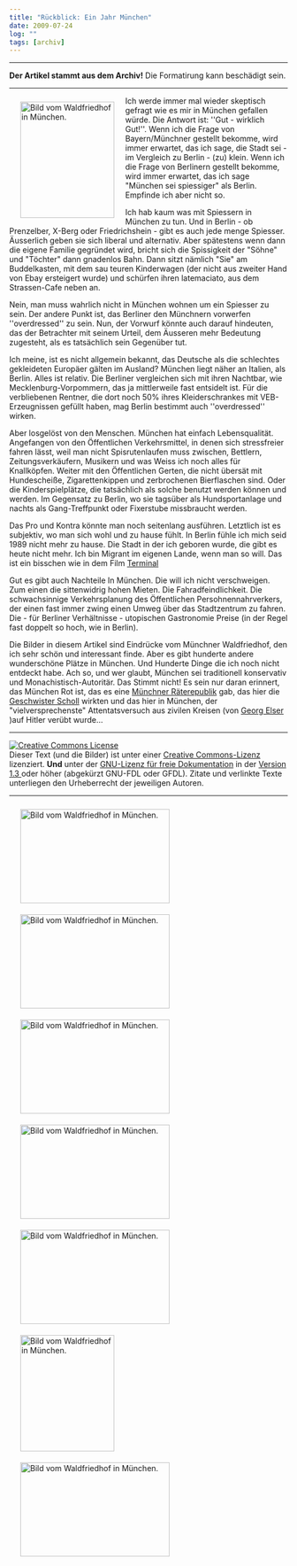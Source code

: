 ```yaml
---
title: "Rückblick: Ein Jahr München"
date: 2009-07-24
log: ""
tags: [archiv]
---
```

<hr><b>Der Artikel stammt aus dem Archiv!</b> Die Formatirung kann beschädigt sein.<hr>
<a href="http://www.the-independent-friend.de/?q=system/files/wadldfriedhof_muenchen_04.jpg">
<img src="http://www.the-independent-friend.de/?q=system/files/wadldfriedhof_muenchen_04.jpg" alt="Bild vom Waldfriedhof in München." width="170" height="210"  align="left"  vspace="10" hspace="20" /></a>

Ich werde immer mal wieder skeptisch gefragt wie es mir in München gefallen würde. Die Antwort ist: ''Gut - wirklich Gut!''. Wenn ich die Frage von Bayern/Münchner gestellt bekomme, wird immer erwartet, das ich sage, die Stadt sei - im Vergleich zu Berlin - (zu) klein. Wenn ich die Frage von Berlinern gestellt bekomme, wird immer erwartet, das ich sage "München sei spiessiger" als Berlin. Empfinde ich aber nicht so.
<!--break-->
Ich hab kaum was mit Spiessern in München zu tun. Und in Berlin - ob Prenzelber, X-Berg oder Friedrichshein - gibt es auch jede menge Spiesser. Äusserlich geben sie sich liberal und alternativ. Aber spätestens wenn dann die eigene Familie gegründet wird, bricht sich die Spissigkeit der "Söhne" und "Töchter" dann gnadenlos Bahn. Dann sitzt nämlich "Sie" am Buddelkasten, mit dem sau teuren Kinderwagen (der nicht aus zweiter Hand von Ebay ersteigert wurde) und schürfen ihren latemaciato, aus dem Strassen-Cafe neben an. 

Nein, man muss wahrlich nicht in München wohnen um ein Spiesser zu sein. Der andere Punkt ist, das Berliner den Münchnern vorwerfen ''overdressed'' zu sein. Nun, der Vorwurf könnte auch darauf hindeuten, das der Betrachter mit seinem Urteil, dem Äusseren mehr Bedeutung zugesteht, als es tatsächlich sein Gegenüber tut. 


Ich meine, ist es nicht allgemein bekannt, das Deutsche als die schlechtes gekleideten Europäer gälten im Ausland? München liegt näher an Italien, als Berlin. Alles ist relativ. Die Berliner vergleichen sich mit ihren Nachtbar, wie Mecklenburg-Vorpommern, das ja mittlerweile fast entsidelt ist. Für die verbliebenen Rentner, die dort noch 50% ihres Kleiderschrankes mit VEB-Erzeugnissen gefüllt haben, mag Berlin bestimmt auch ''overdressed'' wirken. 

Aber losgelöst von den Menschen. München hat einfach Lebensqualität. Angefangen von den Öffentlichen Verkehrsmittel, in denen sich stressfreier fahren lässt, weil man nicht Spisrutenlaufen muss zwischen, Bettlern, Zeitungsverkäufern, Musikern und was Weiss ich noch alles für Knallköpfen. Weiter mit den Öffentlichen Gerten, die nicht übersät mit Hundescheiße, Zigarettenkippen und zerbrochenen Bierflaschen sind. Oder die Kinderspielplätze, die tatsächlich als solche benutzt werden können und werden. Im Gegensatz zu Berlin, wo sie tagsüber als Hundsportanlage und nachts als Gang-Treffpunkt oder Fixerstube missbraucht werden.

Das Pro und Kontra könnte man noch seitenlang ausführen. Letztlich ist es subjektiv, wo man sich wohl und zu hause fühlt. In Berlin fühle ich mich seid 1989 nicht mehr zu hause. Die Stadt in der ich geboren wurde, die gibt es heute nicht mehr. Ich bin Migrant im eigenen Lande, wenn man so will. Das ist ein bisschen wie in dem Film <a href="http://de.wikipedia.org/wiki/Terminal_(Film)">Terminal</a>

Gut es gibt auch Nachteile In München. Die will ich nicht verschweigen. Zum einen die sittenwidrig hohen Mieten. Die Fahradfeindlichkeit. Die schwachsinnige Verkehrsplanung des Öffentlichen Persohnennahrverkers, der einen fast immer zwing einen Umweg über das Stadtzentrum zu fahren. Die - für Berliner Verhältnisse - utopischen Gastronomie Preise (in der Regel fast doppelt so hoch, wie in Berlin). 

Die Bilder in diesem Artikel sind Eindrücke vom Münchner Waldfriedhof, den ich sehr schön und interessant finde. Aber es gibt hunderte andere wunderschöne Plätze in München. Und Hunderte Dinge die ich noch nicht entdeckt habe. Ach so, und wer glaubt, München sei traditionell konservativ und Monachistisch-Autoritär. Das Stimmt nicht! Es sein nur daran erinnert, das München Rot ist, das es eine <a href="http://de.wikipedia.org/wiki/M%C3%BCnchner_R%C3%A4terepublik">Münchner Räterepublik</a> gab, das hier die <a href="http://de.wikipedia.org/wiki/Geschwister_Scholl">Geschwister Scholl</a> wirkten und das hier in München, der "vielversprechenste" Attentatsversuch aus zivilen Kreisen (von <a href="http://de.wikipedia.org/wiki/Georg_Elser#Anschlag">Georg Elser</a> )auf Hitler verübt wurde...

<p>
<hr>
<a rel="license" href="http://creativecommons.org/licenses/by-sa/3.0/de/"><img alt="Creative Commons License" style="border-width:0" src="http://i.creativecommons.org/l/by-sa/3.0/de/88x31.png" /></a><br />Dieser Text (und die Bilder) ist unter einer <a rel="license" href="http://creativecommons.org/licenses/by-sa/3.0/de/">Creative Commons-Lizenz</a> lizenziert. <b>Und</b> unter der <a href="http://de.wikipedia.org/wiki/GFDL">GNU-Lizenz für freie Dokumentation</a> in der <a href="http://www.gnu.org/licenses/fdl-1.3.html">Version 1.3 </a> oder höher (abgekürzt GNU-FDL oder GFDL). Zitate und verlinkte Texte unterliegen den Urheberrecht der jeweiligen Autoren.
<hr>
</p>

<p>
<a href="http://www.the-independent-friend.de/?q=system/files/wadldfriedhof_muenchen_02.jpg">
<img src="http://www.the-independent-friend.de/?q=system/files/wadldfriedhof_muenchen_02.jpg" alt="Bild vom Waldfriedhof in München." width="270" height="170"  align="left"  vspace="10" hspace="20" /></a>

<a href="http://www.the-independent-friend.de/?q=system/files/wadldfriedhof_muenchen_03.jpg">
<img src="http://www.the-independent-friend.de/?q=system/files/wadldfriedhof_muenchen_03.jpg" alt="Bild vom Waldfriedhof in München." width="270" height="170"  align="left"  vspace="10" hspace="20" /></a>

<a href="http://www.the-independent-friend.de/?q=system/files/wadldfriedhof_muenchen_01.jpg">
<img src="http://www.the-independent-friend.de/?q=system/files/wadldfriedhof_muenchen_01.jpg" alt="Bild vom Waldfriedhof in München." width="270" height="170"  align="left"  vspace="10" hspace="20" /></a>

<a href="http://www.the-independent-friend.de/?q=system/files/wadldfriedhof_muenchen_05.jpg">
<img src="http://www.the-independent-friend.de/?q=system/files/wadldfriedhof_muenchen_05.jpg" alt="Bild vom Waldfriedhof in München." width="270" height="170"  align="left"  vspace="10" hspace="20" /></a>

<a href="http://www.the-independent-friend.de/?q=system/files/wadldfriedhof_muenchen_06.jpg">
<img src="http://www.the-independent-friend.de/?q=system/files/wadldfriedhof_muenchen_06.jpg" alt="Bild vom Waldfriedhof in München." width="270" height="170"  align="left"  vspace="10" hspace="20" /></a>

<a href="http://www.the-independent-friend.de/?q=system/files/wadldfriedhof_muenchen_07.jpg">
<img src="http://www.the-independent-friend.de/?q=system/files/wadldfriedhof_muenchen_07.jpg" alt="Bild vom Waldfriedhof in München." width="170" height="210"  align="left"  vspace="10" hspace="20" /></a>

<a href="http://www.the-independent-friend.de/?q=system/files/wadldfriedhof_muenchen_08.jpg">
<img src="http://www.the-independent-friend.de/?q=system/files/wadldfriedhof_muenchen_08.jpg" alt="Bild vom Waldfriedhof in München." width="270" height="170"  align="left"  vspace="10" hspace="20" /></a>
</p>
<br>
</br>
